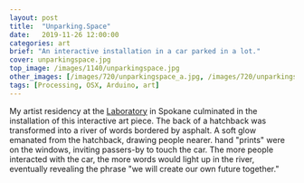 ```yaml
---
layout: post
title:  "Unparking.Space"
date:   2019-11-26 12:00:00
categories: art
brief: "An interactive installation in a car parked in a lot."
cover: unparkingspace.jpg
top_image: /images/1140/unparkingspace.jpg
other_images: [/images/720/unparkingspace_a.jpg, /images/720/unparkingspace_b.jpg, /images/720/unparkingspace_c.jpg]
tags: [Processing, OSX, Arduino, art]
---
```

My artist residency at the [Laboratory](https://laboratoryspokane.com/) in Spokane
culminated in the installation of this interactive art piece. The back of a hatchback was
transformed into a river of words bordered by asphalt. A soft glow emanated from the hatchback,
drawing people nearer. hand "prints" were on the windows, inviting passers-by to touch the car.
The more people interacted with the car, the more words would light up in the river, eventually
revealing the phrase "we will create our own future together."
